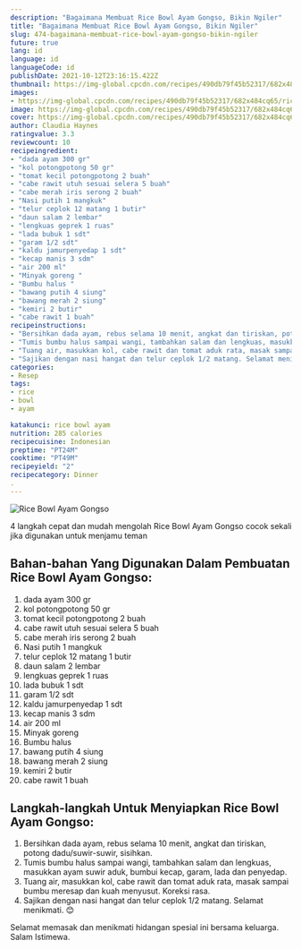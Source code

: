```yaml
---
description: "Bagaimana Membuat Rice Bowl Ayam Gongso, Bikin Ngiler"
title: "Bagaimana Membuat Rice Bowl Ayam Gongso, Bikin Ngiler"
slug: 474-bagaimana-membuat-rice-bowl-ayam-gongso-bikin-ngiler
future: true
lang: id
language: id
languageCode: id
publishDate: 2021-10-12T23:16:15.422Z 
thumbnail: https://img-global.cpcdn.com/recipes/490db79f45b52317/682x484cq65/rice-bowl-ayam-gongso-foto-resep-utama.png
images:
- https://img-global.cpcdn.com/recipes/490db79f45b52317/682x484cq65/rice-bowl-ayam-gongso-foto-resep-utama.png
image: https://img-global.cpcdn.com/recipes/490db79f45b52317/682x484cq65/rice-bowl-ayam-gongso-foto-resep-utama.png
cover: https://img-global.cpcdn.com/recipes/490db79f45b52317/682x484cq65/rice-bowl-ayam-gongso-foto-resep-utama.png
author: Claudia Haynes
ratingvalue: 3.3
reviewcount: 10
recipeingredient:
- "dada ayam 300 gr"
- "kol potongpotong 50 gr"
- "tomat kecil potongpotong 2 buah"
- "cabe rawit utuh sesuai selera 5 buah"
- "cabe merah iris serong 2 buah"
- "Nasi putih 1 mangkuk"
- "telur ceplok 12 matang 1 butir"
- "daun salam 2 lembar"
- "lengkuas geprek 1 ruas"
- "lada bubuk 1 sdt"
- "garam 1/2 sdt"
- "kaldu jamurpenyedap 1 sdt"
- "kecap manis 3 sdm"
- "air 200 ml"
- "Minyak goreng "
- "Bumbu halus "
- "bawang putih 4 siung"
- "bawang merah 2 siung"
- "kemiri 2 butir"
- "cabe rawit 1 buah"
recipeinstructions:
- "Bersihkan dada ayam, rebus selama 10 menit, angkat dan tiriskan, potong dadu/suwir-suwir, sisihkan."
- "Tumis bumbu halus sampai wangi, tambahkan salam dan lengkuas, masukkan ayam suwir aduk, bumbui kecap, garam, lada dan penyedap."
- "Tuang air, masukkan kol, cabe rawit dan tomat aduk rata, masak sampai bumbu meresap dan kuah menyusut. Koreksi rasa."
- "Sajikan dengan nasi hangat dan telur ceplok 1/2 matang. Selamat menikmati. 😊"
categories:
- Resep
tags:
- rice
- bowl
- ayam

katakunci: rice bowl ayam 
nutrition: 285 calories
recipecuisine: Indonesian
preptime: "PT24M"
cooktime: "PT49M"
recipeyield: "2"
recipecategory: Dinner
. 
---
```



![Rice Bowl Ayam Gongso](https://img-global.cpcdn.com/recipes/490db79f45b52317/682x484cq65/rice-bowl-ayam-gongso-foto-resep-utama.png)

4 langkah cepat dan mudah mengolah  Rice Bowl Ayam Gongso cocok sekali jika digunakan untuk menjamu teman

<!--inarticleads1-->

## Bahan-bahan Yang Digunakan Dalam Pembuatan Rice Bowl Ayam Gongso:

1. dada ayam 300 gr
1. kol potongpotong 50 gr
1. tomat kecil potongpotong 2 buah
1. cabe rawit utuh sesuai selera 5 buah
1. cabe merah iris serong 2 buah
1. Nasi putih 1 mangkuk
1. telur ceplok 12 matang 1 butir
1. daun salam 2 lembar
1. lengkuas geprek 1 ruas
1. lada bubuk 1 sdt
1. garam 1/2 sdt
1. kaldu jamurpenyedap 1 sdt
1. kecap manis 3 sdm
1. air 200 ml
1. Minyak goreng 
1. Bumbu halus 
1. bawang putih 4 siung
1. bawang merah 2 siung
1. kemiri 2 butir
1. cabe rawit 1 buah



<!--inarticleads2-->

## Langkah-langkah Untuk Menyiapkan Rice Bowl Ayam Gongso:

1. Bersihkan dada ayam, rebus selama 10 menit, angkat dan tiriskan, potong dadu/suwir-suwir, sisihkan.
1. Tumis bumbu halus sampai wangi, tambahkan salam dan lengkuas, masukkan ayam suwir aduk, bumbui kecap, garam, lada dan penyedap.
1. Tuang air, masukkan kol, cabe rawit dan tomat aduk rata, masak sampai bumbu meresap dan kuah menyusut. Koreksi rasa.
1. Sajikan dengan nasi hangat dan telur ceplok 1/2 matang. Selamat menikmati. 😊




Selamat memasak dan menikmati hidangan spesial ini bersama keluarga. Salam Istimewa.
